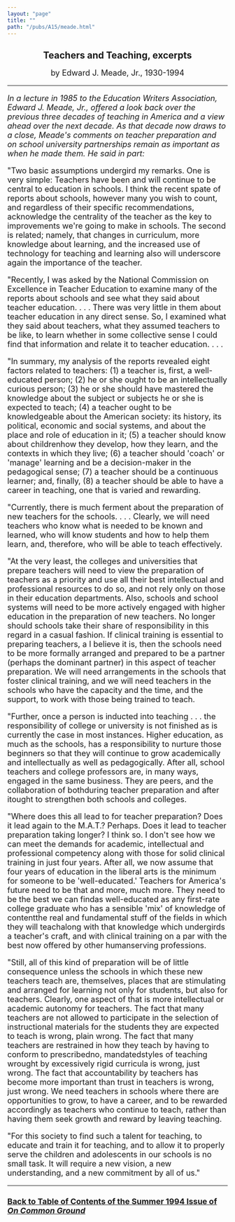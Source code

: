 ```yaml
---
layout: "page"
title: ""
path: "/pubs/A15/meade.html"
---
```

<main>
<center><h2>
Teachers and Teaching, excerpts</h2>
<p><font size="+1">by Edward J. Meade, Jr., 1930-1994
</font></p></center><font size="+1">
<hr/>
<i>In a lecture in 1985 to the Education Writers Association, Edward J.
Meade, Jr., offered a look back over the previous three decades of
teaching in America and a view ahead over the next decade. As that  decade
now draws to a close, Meade's comments on teacher  preparation and on
school university partnerships remain as  important as when he made them.
He said in part:
</i>
<p>
"Two basic assumptions undergird my remarks. One is very simple:  Teachers
have been and will continue to be central to education in  schools. I
think the recent spate of reports about schools, however  many you wish to
count, and regardless of their specific  recommendations, acknowledge the
centrality of the teacher as the  key to improvements we're going to make
in schools. The second is  related; namely, that changes in curriculum,
more knowledge about  learning, and the increased use of technology for
teaching and  learning also will underscore again the importance of the
teacher.
</p><p>
"Recently, I was asked by the National Commission on Excellence in
Teacher Education to examine many of the reports about schools and  see
what they said about teacher education. . . . There was very little  in
them about teacher education in any direct sense. So, I examined  what
they said about teachers, what they assumed teachers to be  like, to learn
whether in some collective sense I could find that  information and relate
it to teacher education. . . .
</p><p>
"In summary, my analysis of the reports revealed eight factors  related to
teachers: (1) a teacher is, first, a well-educated person;  (2) he or she
ought to be an intellectually curious person; (3) he or  she should have
mastered the knowledge about the subject or  subjects he or she is
expected to teach; (4) a teacher ought to be  knowledgeable about the
American society: its history, its political,  economic and social
systems, and about the place and role of  education in it; (5) a teacher
should know about children­how they  develop, how they learn, and the
contexts in which they live; (6) a  teacher should 'coach' or 'manage'
learning and be a decision-maker  in the pedagogical sense; (7) a teacher
should be a continuous  learner; and, finally, (8) a teacher should be
able to have a career in  teaching, one that is varied and rewarding.
</p><p>
"Currently, there is much ferment about the preparation of new  teachers
for the schools. . . . Clearly, we will need teachers who  know what is
needed to be known and learned, who will know  students and how to help
them learn, and, therefore, who will be  able to teach effectively.
</p><p>
"At the very least, the colleges and universities that prepare  teachers
will need to view the preparation of teachers as a priority  and use all
their best intellectual and professional resources to do  so, and not rely
only on those in their education departments. Also,  schools and school
systems will need to be more actively engaged  with higher education in
the preparation of new teachers. No longer  should schools take their
share of responsibility in this regard in a  casual fashion. If clinical
training is essential to preparing  teachers, a I believe it is, then the
schools need to be more formally  arranged and prepared to be a partner
(perhaps the dominant partner)  in this aspect of teacher preparation. We
will need arrangements in  the schools that foster clinical training, and
we will need teachers  in the schools who have the capacity and the time,
and the support,  to work with those being trained to teach.
</p><p>
"Further, once a person is inducted into teaching . . . the
responsibility of college or university is not finished as is currently
the case in most instances. Higher education, as much as the  schools, has
a responsibility to nurture those beginners so that they  will continue to
grow academically and intellectually as well as  pedagogically. After all,
school teachers and college professors are,  in many ways, engaged in the
same business. They are peers, and the  collaboration of both­during
teacher preparation and after it­ought  to strengthen both schools
and colleges.
</p><p>
"Where does this all lead to for teacher preparation? Does it lead  again
to the M.A.T.? Perhaps. Does it lead to teacher preparation  taking
longer? I think so. I don't see how we can meet the demands  for academic,
intellectual and professional competency along with  those for solid
clinical training in just four years. After all, we now  assume that four
years of education in the liberal arts is the  minimum for someone to be
'well-educated.' Teachers for America's  future need to be that and more,
much more. They need to be the best  we can find­as well-educated as
any first-rate college graduate  who has a sensible 'mix' of knowledge of
content­the real and  fundamental stuff of the fields in which they
will teach­along with  that knowledge which undergirds a teacher's
craft, and with clinical  training on a par with the best now offered by
other humanserving  professions.
</p><p>
"Still, all of this kind of preparation will be of little consequence
unless the schools in which these new teachers teach are,  themselves,
places that are stimulating and arranged for learning­ not only for
students, but also for teachers. Clearly, one aspect of  that is more
intellectual or academic autonomy for teachers. The  fact that many
teachers are not allowed to participate in the  selection of instructional
materials for the students they are  expected to teach is wrong, plain
wrong. The fact that many teachers  are restrained in how they teach by
having to conform to  prescribed­no, mandated­styles of teaching
wrought by excessively  rigid curricula is wrong, just wrong. The fact
that accountability by  teachers has become more important than trust in
teachers is  wrong, just wrong. We need teachers in schools where there
are  opportunities to grow, to have a career, and to be rewarded
accordingly as teachers who continue to teach, rather than having  them
seek growth and reward by leaving teaching.
</p><p>
"For this society to find such a talent for teaching, to educate and
train it for teaching, and to allow it to properly serve the children  and
adolescents in our schools is no small task. It will require a new
vision, a new understanding, and a new commitment by all of us."
</p><hr/>
<h4><a href="/pubs/A15/">Back to
Table of Contents of the Summer 1994 Issue of <i>On Common
Ground</i></a>
</h4>
</font></main>
